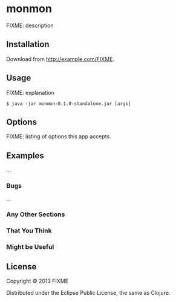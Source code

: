 # monmon

FIXME: description

## Installation

Download from http://example.com/FIXME.

## Usage

FIXME: explanation

    $ java -jar monmon-0.1.0-standalone.jar [args]

## Options

FIXME: listing of options this app accepts.

## Examples

...

### Bugs

...

### Any Other Sections
### That You Think
### Might be Useful

## License

Copyright © 2013 FIXME

Distributed under the Eclipse Public License, the same as Clojure.
